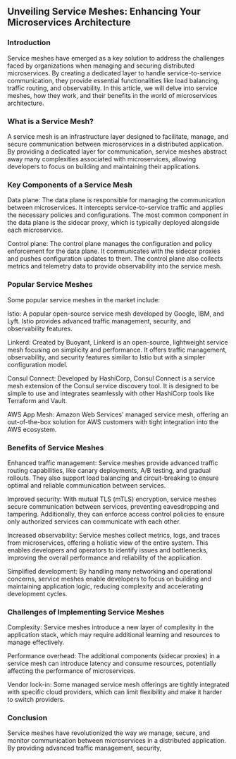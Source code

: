 ## Unveiling Service Meshes: Enhancing Your Microservices Architecture

### Introduction

Service meshes have emerged as a key solution to address the challenges faced by organizations when managing and securing distributed microservices. By creating a dedicated layer to handle service-to-service communication, they provide essential functionalities like load balancing, traffic routing, and observability. In this article, we will delve into service meshes, how they work, and their benefits in the world of microservices architecture.

### What is a Service Mesh?

A service mesh is an infrastructure layer designed to facilitate, manage, and secure communication between microservices in a distributed application. By providing a dedicated layer for communication, service meshes abstract away many complexities associated with microservices, allowing developers to focus on building and maintaining their applications.

### Key Components of a Service Mesh

Data plane: The data plane is responsible for managing the communication between microservices. It intercepts service-to-service traffic and applies the necessary policies and configurations. The most common component in the data plane is the sidecar proxy, which is typically deployed alongside each microservice.

Control plane: The control plane manages the configuration and policy enforcement for the data plane. It communicates with the sidecar proxies and pushes configuration updates to them. The control plane also collects metrics and telemetry data to provide observability into the service mesh.

### Popular Service Meshes

Some popular service meshes in the market include:

Istio: A popular open-source service mesh developed by Google, IBM, and Lyft. Istio provides advanced traffic management, security, and observability features.

Linkerd: Created by Buoyant, Linkerd is an open-source, lightweight service mesh focusing on simplicity and performance. It offers traffic management, observability, and security features similar to Istio but with a simpler configuration model.

Consul Connect: Developed by HashiCorp, Consul Connect is a service mesh extension of the Consul service discovery tool. It is designed to be simple to use and integrates seamlessly with other HashiCorp tools like Terraform and Vault.

AWS App Mesh: Amazon Web Services' managed service mesh, offering an out-of-the-box solution for AWS customers with tight integration into the AWS ecosystem.

### Benefits of Service Meshes

Enhanced traffic management: Service meshes provide advanced traffic routing capabilities, like canary deployments, A/B testing, and gradual rollouts. They also support load balancing and circuit-breaking to ensure optimal and reliable communication between services.

Improved security: With mutual TLS (mTLS) encryption, service meshes secure communication between services, preventing eavesdropping and tampering. Additionally, they can enforce access control policies to ensure only authorized services can communicate with each other.

Increased observability: Service meshes collect metrics, logs, and traces from microservices, offering a holistic view of the entire system. This enables developers and operators to identify issues and bottlenecks, improving the overall performance and reliability of the application.

Simplified development: By handling many networking and operational concerns, service meshes enable developers to focus on building and maintaining application logic, reducing complexity and accelerating development cycles.

### Challenges of Implementing Service Meshes

Complexity: Service meshes introduce a new layer of complexity in the application stack, which may require additional learning and resources to manage effectively.

Performance overhead: The additional components (sidecar proxies) in a service mesh can introduce latency and consume resources, potentially affecting the performance of microservices.

Vendor lock-in: Some managed service mesh offerings are tightly integrated with specific cloud providers, which can limit flexibility and make it harder to switch providers.

### Conclusion

Service meshes have revolutionized the way we manage, secure, and monitor communication between microservices in a distributed application. By providing advanced traffic management, security,
